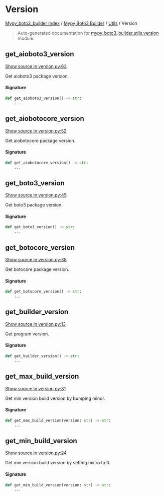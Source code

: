 # Version

[Mypy_boto3_builder Index](../../README.md#mypy_boto3_builder-index) /
[Mypy Boto3 Builder](../index.md#mypy-boto3-builder) /
[Utils](./index.md#utils) /
Version

> Auto-generated documentation for [mypy_boto3_builder.utils.version](https://github.com/youtype/mypy_boto3_builder/blob/main/mypy_boto3_builder/utils/version.py) module.

## get_aioboto3_version

[Show source in version.py:63](https://github.com/youtype/mypy_boto3_builder/blob/main/mypy_boto3_builder/utils/version.py#L63)

Get aioboto3 package version.

#### Signature

```python
def get_aioboto3_version() -> str:
    ...
```



## get_aiobotocore_version

[Show source in version.py:52](https://github.com/youtype/mypy_boto3_builder/blob/main/mypy_boto3_builder/utils/version.py#L52)

Get aiobotocore package version.

#### Signature

```python
def get_aiobotocore_version() -> str:
    ...
```



## get_boto3_version

[Show source in version.py:45](https://github.com/youtype/mypy_boto3_builder/blob/main/mypy_boto3_builder/utils/version.py#L45)

Get boto3 package version.

#### Signature

```python
def get_boto3_version() -> str:
    ...
```



## get_botocore_version

[Show source in version.py:38](https://github.com/youtype/mypy_boto3_builder/blob/main/mypy_boto3_builder/utils/version.py#L38)

Get botocore package version.

#### Signature

```python
def get_botocore_version() -> str:
    ...
```



## get_builder_version

[Show source in version.py:13](https://github.com/youtype/mypy_boto3_builder/blob/main/mypy_boto3_builder/utils/version.py#L13)

Get program version.

#### Signature

```python
def get_builder_version() -> str:
    ...
```



## get_max_build_version

[Show source in version.py:31](https://github.com/youtype/mypy_boto3_builder/blob/main/mypy_boto3_builder/utils/version.py#L31)

Get min version build version by bumping minor.

#### Signature

```python
def get_max_build_version(version: str) -> str:
    ...
```



## get_min_build_version

[Show source in version.py:24](https://github.com/youtype/mypy_boto3_builder/blob/main/mypy_boto3_builder/utils/version.py#L24)

Get min version build version by setting micro to 0.

#### Signature

```python
def get_min_build_version(version: str) -> str:
    ...
```



